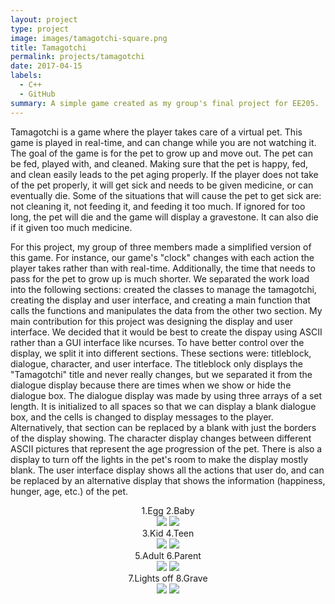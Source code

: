 ```yaml
---
layout: project
type: project
image: images/tamagotchi-square.png
title: Tamagotchi
permalink: projects/tamagotchi
date: 2017-04-15
labels:
  - C++
  - GitHub
summary: A simple game created as my group's final project for EE205.
---
```


Tamagotchi is a game where the player takes care of a virtual pet. This game is played in real-time, and can change while you are not watching it. The goal of the game is for the pet to grow up and move out. The pet can be fed, played with, and cleaned. Making sure that the pet is happy, fed, and clean easily leads to the pet aging properly. If the player does not take of the pet properly, it will get sick and needs to be given medicine, or can eventually die. Some of the situations that will cause the pet to get sick are: not cleaning it, not feeding it, and feeding it too much. If ignored for too long, the pet will die and the game will display a gravestone. It can also die if it given too much medicine. 

For this project, my group of three members made a simplified version of this game. For instance, our game's "clock" changes with each action the player takes rather than with real-time. Additionally, the time that needs to pass for the pet to grow up is much shorter. We separated the work load into the following sections: created the classes to manage the tamagotchi, creating the display and user interface, and creating a main function that calls the functions and manipulates the data from the other two section. My main contribution for this project was designing the display and user interface. We decided that it would be best to create the dispay using ASCII rather than a GUI interface like ncurses. To have better control over the display, we split it into different sections. These sections were: titleblock, dialogue, character, and user interface. The titleblock only displays the "Tamagotchi" title and never really changes, but we separated it from the dialogue display because there are times when we show or hide the dialogue box. The dialogue display was made by using three arrays of a set length. It is initialized to all spaces so that we can display a blank dialogue box, and the cells is changed  to display messages to the player. Alternatively, that section can be replaced by a blank with just the borders of the display showing. The character display changes between different ASCII pictures that represent the age progression of the pet. There is also a display to turn off the lights in the pet's room to make the display mostly blank. The user interface display shows all the actions that user do, and can be replaced by an alternative display that shows the information (happiness, hunger, age, etc.) of the pet.

<center>
  <figcaption> </figcaption>
  <figcaption>1.Egg   2.Baby</figcaption>
  <div class="ui medium rounded images">
    <img class="ui image" src="../images/tamagotchi-egg.PNG">
    <img class="ui image" src="../images/tamagotchi-baby.PNG">
  </div>
  <figcaption>3.Kid   4.Teen</figcaption>
  <div class="ui medium rounded images">
    <img class="ui image" src="../images/tamagotchi-kid.PNG">
    <img class="ui image" src="../images/tamagotchi-teen.PNG">
  </div>
  <figcaption>5.Adult   6.Parent</figcaption>
  <div class="ui medium rounded images">
    <img class="ui image" src="../images/tamagotchi-adult.PNG">
    <img class="ui image" src="../images/tamagotchi-parent.PNG">
  </div>
  <figcaption>7.Lights off    8.Grave</figcaption>
  <div class="ui medium rounded images">
    <img class="ui image" src="../images/tamagotchi-lights.PNG">
    <img class="ui image" src="../images/tamagotchi-grave.PNG">
  </div>
</center>
